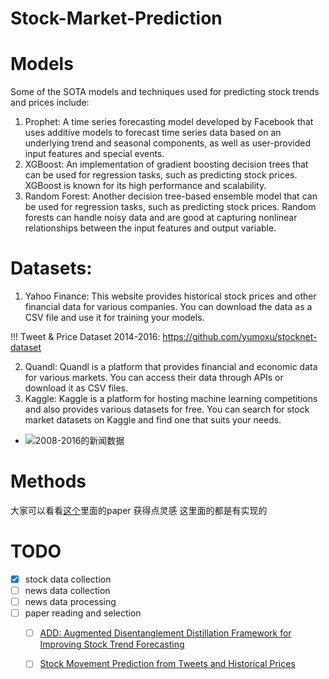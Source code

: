 # Stock-Market-Prediction

# Models
Some of the SOTA models and techniques used for predicting stock trends and prices include:

1. Prophet: A time series forecasting model developed by Facebook that uses additive models to forecast time series data based on an underlying trend and seasonal components, as well as user-provided input features and special events.
2. XGBoost: An implementation of gradient boosting decision trees that can be used for regression tasks, such as predicting stock prices. XGBoost is known for its high performance and scalability.
3. Random Forest: Another decision tree-based ensemble model that can be used for regression tasks, such as predicting stock prices. Random forests can handle noisy data and are good at capturing nonlinear relationships between the input features and output variable.


# Datasets:

1. Yahoo Finance: This website provides historical stock prices and other financial data for various companies. You can download the data as a CSV file and use it for training your models.

!!! Tweet & Price Dataset 2014-2016: https://github.com/yumoxu/stocknet-dataset

2. Quandl: Quandl is a platform that provides financial and economic data for various markets. You can access their data through APIs or download it as CSV files.
3. Kaggle: Kaggle is a platform for hosting machine learning competitions and also provides various datasets for free. You can search for stock market datasets on Kaggle and find one that suits your needs.
  - ![2008-2016的新闻数据](https://www.kaggle.com/datasets/aaron7sun/stocknews)
  

# Methods
大家可以看看[这个](https://paperswithcode.com/search?q_meta=&q_type=&q=stock)里面的paper 获得点灵感 这里面的都是有实现的


# TODO
- [x] stock data collection
- [ ] news data collection
- [ ] news data processing
- [ ] paper reading and selection
  - [ ] [ADD: Augmented Disentanglement Distillation Framework for Improving Stock Trend Forecasting](https://paperswithcode.com/paper/add-augmented-disentanglement-distillation)
  - [ ] [Stock Movement Prediction from Tweets and Historical Prices](https://aclanthology.org/P18-1183/)

